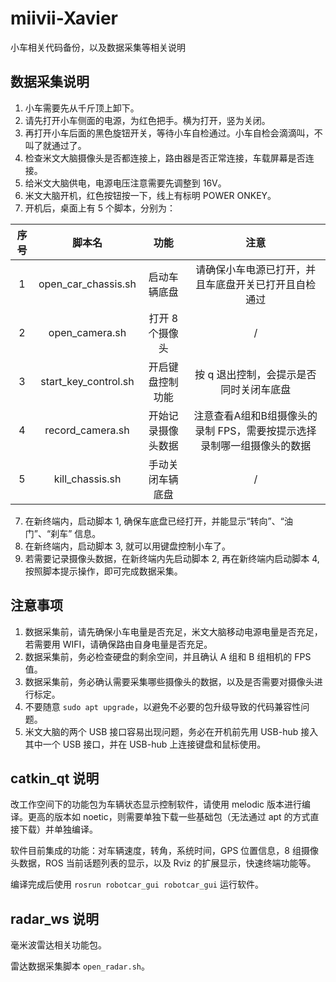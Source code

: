 # miivii-Xavier

小车相关代码备份，以及数据采集等相关说明

## 数据采集说明

1. 小车需要先从千斤顶上卸下。
2. 请先打开小车侧面的电源，为红色把手。横为打开，竖为关闭。
3. 再打开小车后面的黑色旋钮开关，等待小车自检通过。小车自检会滴滴叫，不叫了就通过了。
4. 检查米文大脑摄像头是否都连接上，路由器是否正常连接，车载屏幕是否连接。
4. 给米文大脑供电，电源电压注意需要先调整到 16V。
5. 米文大脑开机，红色按钮按一下，线上有标明 POWER ONKEY。
6. 开机后，桌面上有 5 个脚本，分别为：

|序号|脚本名|功能|注意|
|:---:|:---:|:---:|:---:|
|1|open_car_chassis.sh|启动车辆底盘|请确保小车电源已打开，并且车底盘开关已打开且自检通过|
|2|open_camera.sh|打开 8 个摄像头|/|
|3|start_key_control.sh|开启键盘控制功能|按 q 退出控制，会提示是否同时关闭车底盘|
|4|record_camera.sh|开始记录摄像头数据|注意查看A组和B组摄像头的录制 FPS，需要按提示选择录制哪一组摄像头的数据|
|5|kill_chassis.sh|手动关闭车辆底盘|/|

7. 在新终端内，启动脚本 1, 确保车底盘已经打开，并能显示“转向”、“油门”、“刹车” 信息。
8. 在新终端内，启动脚本 3, 就可以用键盘控制小车了。
9. 若需要记录摄像头数据，在新终端内先启动脚本 2, 再在新终端内启动脚本 4, 按照脚本提示操作，即可完成数据采集。


## 注意事项

1. 数据采集前，请先确保小车电量是否充足，米文大脑移动电源电量是否充足，若需要用 WIFI，请确保路由自身电量是否充足。
2. 数据采集前，务必检查硬盘的剩余空间，并且确认 A 组和 B 组相机的 FPS值。
3. 数据采集前，务必确认需要采集哪些摄像头的数据，以及是否需要对摄像头进行标定。
4. 不要随意 `sudo apt upgrade`，以避免不必要的包升级导致的代码兼容性问题。
5. 米文大脑的两个 USB 接口容易出现问题，务必在开机前先用 USB-hub 接入其中一个 USB 接口，并在 USB-hub 上连接键盘和鼠标使用。


## catkin_qt 说明

改工作空间下的功能包为车辆状态显示控制软件，请使用 melodic 版本进行编译。更高的版本如 noetic，则需要单独下载一些基础包（无法通过 apt 的方式直接下载）并单独编译。

软件目前集成的功能：对车辆速度，转角，系统时间，GPS 位置信息，8 组摄像头数据，ROS 当前话题列表的显示，以及 Rviz 的扩展显示，快速终端功能等。

编译完成后使用 `rosrun robotcar_gui robotcar_gui` 运行软件。


## radar_ws 说明

毫米波雷达相关功能包。

雷达数据采集脚本 `open_radar.sh`。







